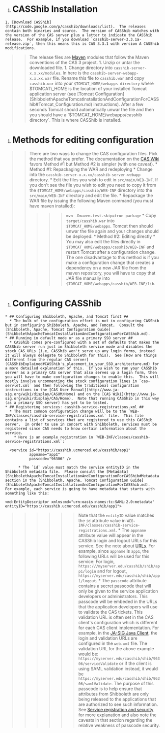 

  1. # CASShib Installation #
    1. [Download CASShib](http://code.google.com/p/casshib/downloads/list).  The releases contain both binaries and source.  The version of CASShib matches with the version of the CAS server plus a letter to indicate the CASShib release.  For example, if you download `casshib-server-3.3.1a-release.zip`, then this means this is CAS 3.3.1 with version A CASShib modifications.
> > The release files are [Maven](http://maven.apache.org/) modules that follow the Maven conventions of the CAS 3 project.
    1. Unzip or untar the downloaded file.
    1. Change directory into `casshib-server-x.x.xx/modules`.  In here is the `casshib-server-webapp-x.x.xx.war` file.  Rename this file to `casshib.war` and copy `casshib.war` into your `$TOMCAT_HOME/webapps directory` where $TOMCAT\_HOME is the location of your installed Tomcat application server (see [Tomcat Configuration](ShibbolethApacheTomcatInstallationAndConfigurationForCASShib#Tomcat_Configuration.md) instructions).  After a few seconds Tomcat should automatically unwar the file and then you should have a `$TOMCAT_HOME/webapps/casshib directory`.  This is where CASShib is installed.
  1. # Methods for editing configuration #
> > There are two ways to change the CAS configuration files.  Pick the method that you prefer.  The documentation on the [CAS Wiki](http://www.ja-sig.org/wiki/display/CAS/Home) favors Method #1 but Method #2 is simpler (with one caveat).
      * Method #1: Repackaging the WAR and redeploying
        * Change into the `casshib-server-x.x.xx/casshib-server-webapp` directory.
        * Edit the files you wish to edit in `src/main/WEB-INF`.  If you don't see the file you wish to edit you need to copy it from the `$TOMCAT_HOME/webapps/casshib/WEB-INF` directory into the `src/main/WEB-INF` directory and edit the file.
        * Repackage the WAR file by issuing the following Maven command (you must have maven installed):
> > > > > `mvn -Dmaven.test.skip=true package`
        * Copy `target/casshib.war` into `$TOMCAT_HOME/webapps`.  Tomcat then should unwar the file again and your changes should be deployed.
      * Method #2: Editing directly
        * You may also edit the files directly in `$TOMCAT_HOME/webapps/casshib/WEB-INF` and restart Tomcat after a configuration change.  The one disadvantage to this method is if you make a configuration change that creates a dependency on a new JAR file from the maven repository, you will have to copy that JAR file manually into `$TOMCAT_HOME/webapps/casshib/WEB-INF/lib`.
  1. # Configuring CASShib #
    * ## Configuring Shibboleth, Apache, and Tomcat first ##
      * The bulk of the configuration effort is not in configuring CASShib but in configuring Shibboleth, Apache, and Tomcat.  Consult the   	 [Shibboleth, Apache, Tomcat Configuration Guide](ShibbolethApacheTomcatInstallationAndConfigurationForCASShib.md).
    * ## Running in default mode or as a primary SSO server ##
      * CASShib comes pre-configured with a set of defaults that makes the CASShib server run just in Shibboleth service mode and disables the stock CAS URLs (i.e, CASShib won't serve up any login forms, instead it will always delegate to Shibboleth for this).  See [How are things different from the regular CAS server](CASShibExplained#CASShib's_placement_in_your_SSO_architecture.md) for a more detailed explanation of this.  If you wish to run your CASShib server as a primary CAS server that also serves up a login form, then you will have to make configuration changes to enable this.  This will mostly involve uncommenting the stock configuration lines in `cas-servlet.xml` and then following the traditional configuration instructions in the [CAS User Manual](http://www.ja-sig.org/wiki/display/CASUM/Home) and on the [CAS Wiki](http://www.ja-sig.org/wiki/display/CAS/Home).  Note that running CASShib in this way (as a primary SSO server) has yet to be tested.
    * ## Registering services: casshib-service-registrations.xml ##
      * The most common configuration change will be to the `WEB-INF/classes/casshib-service-registrations.xml` file.  This file contains a list of services that are registered to use this CASShib server.  In order to use in concert with Shibboleth, services must be registered since CAS needs to know certain information about the service.
        * Here is an example registration in `WEB-INF/classes/casshib-service-registrations.xml`:
```
  <service id="https://casshib.ucmerced.edu/casshib/app1"
           appname="app1"
           passcode="96306" />
```
          * The `id` value must match the service entityID in the Shibboleth metadata file.  Please consult the [Metadata](ShibbolethApacheTomcatInstallationAndConfigurationForCASShib#Metadata.md) section in the [Shibboleth, Apache, Tomcat Configuration Guide](ShibbolethApacheTomcatInstallationAndConfigurationForCASShib.md).  For example, each service is going to have metadata that starts with something like this:
```
<md:EntityDescriptor xmlns:md="urn:oasis:names:tc:SAML:2.0:metadata" entityID="https://casshib.ucmerced.edu/casshib/app1">
```
> > > > > > Note that the `entityID` value matches the `id` attribute value in `WEB-INF/classes/casshib-service-registrations.xml`.
          * The `appname` attribute value will appear in the CASShib login and logout URLs for this service.  See the note about [URLs](CASShibExplained#URLs.md).  For example, since `appname` is `app1`, the following URLs will be used for this service: For login, `https:///myserver.edu/casshib/shib/app1/login` and for logout, `https://myserver.edu/casshib/shib/app1/logout`.
          * The `passcode` attribute contains a secret passcode that will only be given to the service application developers or administrators.  This passcode will be embeded in the URLs that the application developers will use to validate the CAS tickets.  This validation URL is often set in the CAS client's configuration which is different for each CAS client implementation.  For example, in the [JA-SIG Java Client](http://www.ja-sig.org/wiki/display/CASC/JA-SIG+Java+Client), the login and validation URLs are configured in the `web.xml` file.  The validation URL for the above example would be: `https://myserver.edu/casshib/shib/96306/serviceValidate` or if the client is using SAML validation instead, it would be `https://myserver.edu/casshib/shib/96306/samlValidate`.  The purpose of this passcode is to help ensure that attributes from Shibboleth are only being released to the applications that are authorized to see such information.  See [Service registration and security](http://code.google.com/p/casshib/wiki/CASShibExplained?ts=1239060016&updated=CASShibExplained#Service_registration_and_security) for more explanation and also note the caveats in that section regarding the relative weakness of passcode security.